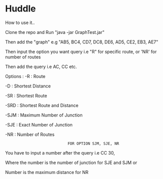 Huddle
======
How to use it..

Clone the repo and
Run "java -jar GraphTest.jar"

Then add the "graph"
e.g "AB5, BC4, CD7, DC8, DE6, AD5, CE2, EB3, AE7"

Then input the option you want query
i.e "R" for specific route, or 'NR' for number of routes

Then add the query
i.e AC, CC etc.

Options :
-R      : Route

-D      : Shortest Distance

-SR     : Shortest Route

-SRD    : Shortest Route and Distance

-SJM    : Maximum Number of Junction

-SJE    : Exact Number of Junction

-NR     : Number of Routes


                                FOR OPTION SJM, SJE, NR

You have to input a number after the query
i.e CC 30,

Where the number is the number of junction for SJE and SJM
or

Number is the maximum distance for NR
